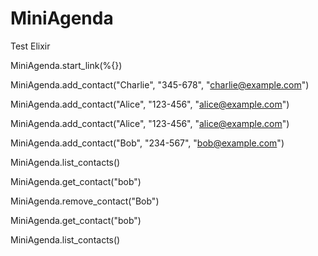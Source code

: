 # MiniAgenda

Test Elixir

MiniAgenda.start_link(%{})

MiniAgenda.add_contact("Charlie", "345-678", "charlie@example.com")

MiniAgenda.add_contact("Alice", "123-456", "alice@example.com")

MiniAgenda.add_contact("Alice", "123-456", "alice@example.com")

MiniAgenda.add_contact("Bob", "234-567", "bob@example.com")

MiniAgenda.list_contacts()

MiniAgenda.get_contact("bob")

MiniAgenda.remove_contact("Bob")

MiniAgenda.get_contact("bob")

MiniAgenda.list_contacts()
